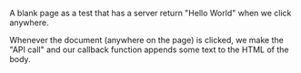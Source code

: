 A blank page as a test that has a server return "Hello World" when we click anywhere.

Whenever the document (anywhere on the page) is clicked, we make the "API call" and our callback function appends some text to the HTML of the body.
